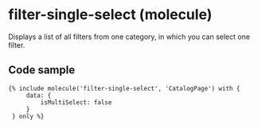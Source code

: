 # filter-single-select (molecule)

Displays a list of all filters from one category, in which you can select one filter.

## Code sample

```
{% include molecule('filter-single-select', 'CatalogPage') with {
     data: {
         isMultiSelect: false
     }
 } only %}
```
